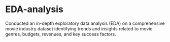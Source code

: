 # EDA-analysis
Conducted an in-depth exploratory data analysis (EDA) on a comprehensive movie industry dataset identifying trends and insights related to movie genres, budgets, revenues, and key success factors.
